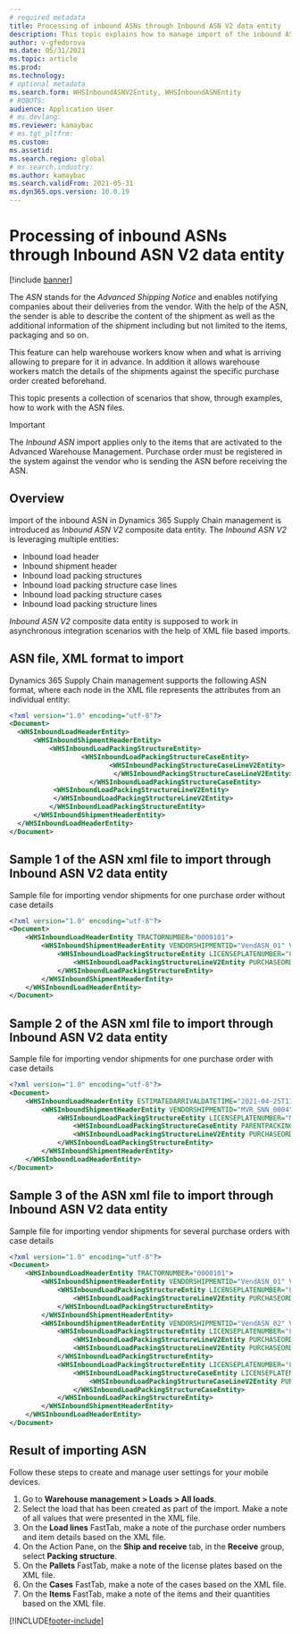```yaml
---
# required metadata
title: Processing of inbound ASNs through Inbound ASN V2 data entity
description: This topic explains how to manage import of the inbound ASNs.
author: v-gfedorova
ms.date: 05/31/2021
ms.topic: article
ms.prod: 
ms.technology: 
# optional metadata
ms.search.form: WHSInboundASNV2Entity, WHSInboundASNEntity
# ROBOTS: 
audience: Application User
# ms.devlang: 
ms.reviewer: kamaybac
# ms.tgt_pltfrm: 
ms.custom: 
ms.assetid: 
ms.search.region: global
# ms.search.industry: 
ms.author: kamaybac
ms.search.validFrom: 2021-05-31
ms.dyn365.ops.version: 10.0.19
---
```

# Processing of inbound ASNs through Inbound ASN V2 data entity
[!include [banner](../../includes/banner.md)]

The *ASN* stands for the *Advanced Shipping Notice* and enables notifying companies about their deliveries from the vendor. With the help of the ASN, the sender is able to describe the content of the shipment as well as the additional information of the shipment including but not limited to the items, packaging and so on. 

This feature can help warehouse workers know when and what is arriving allowing to prepare for it in advance. In addition it allows warehouse workers match the details of the shipments against the specific purchase order created beforehand. 

This topic presents a collection of scenarios that show, through examples, how to work with the ASN files. 
 
> [!IMPORTANT]
> The *Inbound ASN* import applies only to the items that are activated to the Advanced Warehouse Management. Purchase order must be registered in the system against the vendor who is sending the ASN before receiving the ASN. 

## Overview
Import of the inbound ASN in Dynamics 365 Supply Chain management is introduced as *Inbound ASN V2* composite data entity. The *Inbound ASN V2* is leveraging multiple entities:
- Inbound load header
- Inbound shipment header
- Inbound load packing structures
- Inbound load packing structure case lines
- Inbound load packing structure cases
- Inbound load packing structure lines

*Inbound ASN V2* composite data entity is supposed to work in asynchronous integration scenarios with the help of XML file based imports.  

## ASN file, XML format to import

Dynamics 365 Supply Chain management supports the following ASN format, where each node in the XML file represents the attributes from an individual entity:

```xml
<?xml version="1.0" encoding="utf-8"?>
<Document>
  <WHSInboundLoadHeaderEntity>
      <WHSInboundShipmentHeaderEntity>
          <WHSInboundLoadPackingStructureEntity>
	              <WHSInboundLoadPackingStructureCaseEntity>
	                     <WHSInboundPackingStructureCaseLineV2Entity>
	                      </WHSInboundPackingStructureCaseLineV2Entity>
	                </WHSInboundLoadPackingStructureCaseEntity>
		   <WHSInboundLoadPackingStructureLineV2Entity>
		   </WHSInboundLoadPackingStructureLineV2Entity>
          </WHSInboundLoadPackingStructureEntity>
      </WHSInboundShipmentHeaderEntity>
  </WHSInboundLoadHeaderEntity>
</Document>
```
 
## Sample 1 of the ASN xml file to import through Inbound ASN V2 data entity 

Sample file for importing vendor shipments for one purchase order without case details 

```xml
<?xml version="1.0" encoding="utf-8"?>
<Document>
	<WHSInboundLoadHeaderEntity TRACTORNUMBER="0000101">
		<WHSInboundShipmentHeaderEntity VENDORSHIPMENTID="VendASN_01" VENDORADDRESSCOUNTRYREGIONID = "USA" VENDORADDRESSSTREET = "123 Coffee Street" VENDORADDRESSSTATEID = "WA" VENDORADDRESSCITY = "Redmond" VENDORADDRESSZIPCODE = "98052">
			<WHSInboundLoadPackingStructureEntity LICENSEPLATENUMBER="LP_ASN_001">
				<WHSInboundLoadPackingStructureLineV2Entity PURCHASEORDERNUMBER="00000176" ITEMNUMBER="A0001" QUANTITY="1" UNITSYMBOL="ea" />
			</WHSInboundLoadPackingStructureEntity>
		</WHSInboundShipmentHeaderEntity>
	</WHSInboundLoadHeaderEntity>
</Document>
```

## Sample 2 of the ASN xml file to import through Inbound ASN V2 data entity

Sample file for importing vendor shipments for one purchase order with case details 


```xml
<?xml version="1.0" encoding="utf-8"?>
<Document>
	<WHSInboundLoadHeaderEntity ESTIMATEDARRIVALDATETIME="2021-04-25T11:00:00+00:00">
		<WHSInboundShipmentHeaderEntity VENDORSHIPMENTID="MVR_SNN_0004">
			<WHSInboundLoadPackingStructureEntity LICENSEPLATENUMBER="MVR_SNN_0004" PACKEDTOTALQUANTITY="2.00">
				<WHSInboundLoadPackingStructureCaseEntity PARENTPACKINGSTRUCTURELICENSEPLATENUMBER="MVR_SNN_0004" LICENSEPLATENUMBER="MVR_SNN_0004A" PACKEDTOTALQUANTITY="2.00" />
				<WHSInboundLoadPackingStructureLineV2Entity PURCHASEORDERNUMBER="00000175" ITEMNUMBER="A0001" PURCHASEORDERLINENUMBER="1" QUANTITY="2.00" UNITSYMBOL="ea" />
			</WHSInboundLoadPackingStructureEntity>
		</WHSInboundShipmentHeaderEntity>
	</WHSInboundLoadHeaderEntity>
</Document>
```


## Sample 3 of the ASN xml file to import through Inbound ASN V2 data entity

Sample file for importing vendor shipments for several purchase orders with case details 


```xml
<?xml version="1.0" encoding="utf-8"?>
<Document>
	<WHSInboundLoadHeaderEntity TRACTORNUMBER="0000101">
		<WHSInboundShipmentHeaderEntity VENDORSHIPMENTID="VendASN_01" VENDORADDRESSCOUNTRYREGIONID = "USA" VendorAddressStreet = "123 Coffee Street" VENDORADDRESSSTATEID = "WA" VENDORADDRESSCITY = "Redmond" VENDORADDRESSZIPCODE = "98052">
			<WHSInboundLoadPackingStructureEntity LICENSEPLATENUMBER="LP_ASN_001">
				<WHSInboundLoadPackingStructureLineV2Entity PURCHASEORDERNUMBER="00000176" ITEMNUMBER="A0001" QUANTITY="100" UNITSYMBOL="ea" />
			</WHSInboundLoadPackingStructureEntity>
		</WHSInboundShipmentHeaderEntity>
		<WHSInboundShipmentHeaderEntity VENDORSHIPMENTID="VendASN_02" VENDORADDRESSCOUNTRYREGIONID = "USA" VendorAddressStreet = "123 Coffee Street" VENDORADDRESSSTATEID = "WA" VENDORADDRESSCITY = "Redmond" VENDORADDRESSZIPCODE = "98052">
			<WHSInboundLoadPackingStructureEntity LICENSEPLATENUMBER="LP_ASN_001">
				<WHSInboundLoadPackingStructureLineV2Entity PURCHASEORDERNUMBER="00000177" ITEMNUMBER="A0001" QUANTITY="200" UNITSYMBOL="ea" />
				<WHSInboundLoadPackingStructureLineV2Entity PURCHASEORDERNUMBER="00000177" ITEMNUMBER="P0004" QUANTITY="300" UNITSYMBOL="ea" ITEMBATCHNUMBER="BN0001" />
			</WHSInboundLoadPackingStructureEntity>
			<WHSInboundLoadPackingStructureEntity LICENSEPLATENUMBER="LP_ASN_002">
				<WHSInboundLoadPackingStructureCaseEntity LICENSEPLATENUMBER="LP_ASN_002_C01">
					<WHSInboundLoadPackingStructureCaseLineV2Entity PURCHASEORDERNUMBER="00000177" ITEMNUMBER="A0001" QUANTITY="400" UNITSYMBOL="ea" />
				</WHSInboundLoadPackingStructureCaseEntity>
			</WHSInboundLoadPackingStructureEntity>
		</WHSInboundShipmentHeaderEntity>
	</WHSInboundLoadHeaderEntity>
</Document>
```

## Result of importing ASN
Follow these steps to create and manage user settings for your mobile devices.
1. Go to **Warehouse management \> Loads \> All loads**.
1. Select the load that has been created as part of the import. Make a note of all values that were presented in the XML file.
1. On the **Load lines** FastTab, make a note of the purchase order numbers and item details based on the XML file.
1. On the Action Pane, on the **Ship and receive** tab, in the **Receive** group, select **Packing structure**.
1. On the **Pallets** FastTab, make a note of the license plates based on the XML file.
1. On the **Cases** FastTab, make a note of the cases based on the XML file.
1. On the **Items** FastTab, make a note of the items and their quantities based on the XML file.

[!INCLUDE[footer-include](../../includes/footer-banner.md)]

